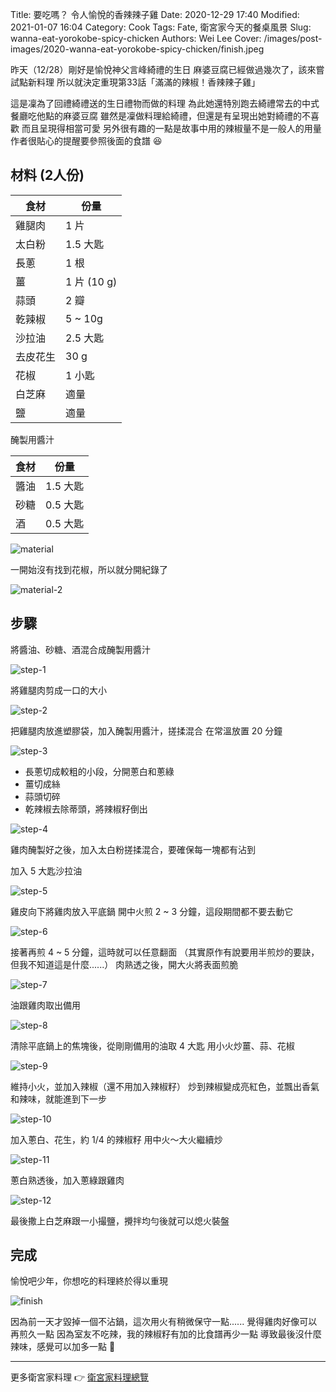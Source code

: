 Title: 要吃嗎？ 令人愉悅的香辣辣子雞
Date: 2020-12-29 17:40
Modified: 2021-01-07 16:04
Category: Cook
Tags: Fate, 衛宮家今天的餐桌風景
Slug: wanna-eat-yorokobe-spicy-chicken
Authors: Wei Lee
Cover: /images/post-images/2020-wanna-eat-yorokobe-spicy-chicken/finish.jpeg

昨天（12/28）剛好是愉悅神父言峰綺禮的生日
麻婆豆腐已經做過幾次了，該來嘗試點新料理
所以就決定重現第33話「滿滿的辣椒！香辣辣子雞」

<!--more-->

這是凜為了回禮綺禮送的生日禮物而做的料理
為此她還特別跑去綺禮常去的中式餐廳吃他點的麻婆豆腐
雖然是凜做料理給綺禮，但還是有呈現出她對綺禮的不喜歡
而且呈現得相當可愛
另外很有趣的一點是故事中用的辣椒量不是一般人的用量
作者很貼心的提醒要參照後面的食譜 😆

## 材料 (2人份)

| 食材 | 份量 |
|---|---|
| 雞腿肉 | 1 片 |
| 太白粉 | 1.5 大匙 |
| 長蔥 | 1 根 |
| 薑 | 1 片 (10 g) |
| 蒜頭 | 2 瓣 |
| 乾辣椒 | 5 ~ 10g |
| 沙拉油 | 2.5 大匙 |
| 去皮花生 | 30 g |
| 花椒 | 1 小匙 |
| 白芝麻 | 適量 |
| 鹽 | 適量 |

醃製用醬汁

| 食材 | 份量 |
|---|---|
| 醬油 | 1.5 大匙 |
| 砂糖 | 0.5 大匙 |
| 酒 | 0.5 大匙 |

![material]({static}/images/post-images/2020-wanna-eat-yorokobe-spicy-chicken/material.jpeg)

一開始沒有找到花椒，所以就分開紀錄了

![material-2]({static}/images/post-images/2020-wanna-eat-yorokobe-spicy-chicken/material-2.jpeg)

## 步驟
將醬油、砂糖、酒混合成醃製用醬汁

![step-1]({static}/images/post-images/2020-wanna-eat-yorokobe-spicy-chicken/step-1.jpeg)

將雞腿肉剪成一口的大小

![step-2]({static}/images/post-images/2020-wanna-eat-yorokobe-spicy-chicken/step-2.jpeg)

把雞腿肉放進塑膠袋，加入醃製用醬汁，搓揉混合
在常溫放置 20 分鐘

![step-3]({static}/images/post-images/2020-wanna-eat-yorokobe-spicy-chicken/step-3.jpeg)

* 長蔥切成較粗的小段，分開蔥白和蔥綠
* 薑切成絲
* 蒜頭切碎
* 乾辣椒去除蒂頭，將辣椒籽倒出

![step-4]({static}/images/post-images/2020-wanna-eat-yorokobe-spicy-chicken/step-4.jpeg)

雞肉醃製好之後，加入太白粉搓揉混合，要確保每一塊都有沾到

加入 5 大匙沙拉油

![step-5]({static}/images/post-images/2020-wanna-eat-yorokobe-spicy-chicken/step-5.jpeg)

雞皮向下將雞肉放入平底鍋
開中火煎 2 ~ 3 分鐘，這段期間都不要去動它

![step-6]({static}/images/post-images/2020-wanna-eat-yorokobe-spicy-chicken/step-6.jpeg)

接著再煎 4 ~ 5 分鐘，這時就可以任意翻面
（其實原作有說要用半煎炒的要訣，但我不知道這是什麼......）
肉熟透之後，開大火將表面煎脆

![step-7]({static}/images/post-images/2020-wanna-eat-yorokobe-spicy-chicken/step-7.jpeg)

油跟雞肉取出備用

![step-8]({static}/images/post-images/2020-wanna-eat-yorokobe-spicy-chicken/step-8.jpeg)

清除平底鍋上的焦塊後，從剛剛備用的油取 4 大匙
用小火炒薑、蒜、花椒

![step-9]({static}/images/post-images/2020-wanna-eat-yorokobe-spicy-chicken/step-9.jpeg)

維持小火，並加入辣椒（還不用加入辣椒籽）
炒到辣椒變成亮紅色，並飄出香氣和辣味，就能進到下一步

![step-10]({static}/images/post-images/2020-wanna-eat-yorokobe-spicy-chicken/step-10.jpeg)

加入蔥白、花生，約 1/4 的辣椒籽
用中火～大火繼續炒

![step-11]({static}/images/post-images/2020-wanna-eat-yorokobe-spicy-chicken/step-11.jpeg)

蔥白熟透後，加入蔥綠跟雞肉

![step-12]({static}/images/post-images/2020-wanna-eat-yorokobe-spicy-chicken/step-12.jpeg)

最後撒上白芝麻跟一小撮鹽，攪拌均勻後就可以熄火裝盤

## 完成
愉悅吧少年，你想吃的料理終於得以重現

![finish]({static}/images/post-images/2020-wanna-eat-yorokobe-spicy-chicken/finish.jpeg)

因為前一天才毀掉一個不沾鍋，這次用火有稍微保守一點......
覺得雞肉好像可以再煎久一點
因為室友不吃辣，我的辣椒籽有加的比食譜再少一點
導致最後沒什麼辣味，感覺可以加多一點 🤔

---

更多衛宮家料理 👉 [衛宮家料理總覽]({filename}/pages/emiya-toc.md)
